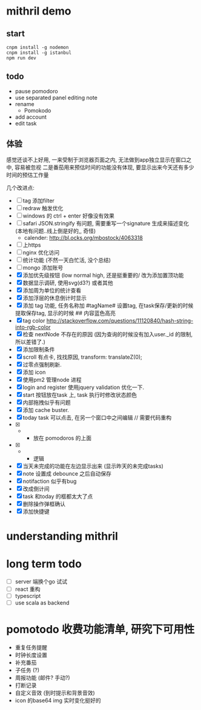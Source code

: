 # mithril demo

## start

```shell
cnpm install -g nodemon
cnpm install -g istanbul
npm run dev
```

## todo
- pause pomodoro
- use separated panel editing note
- rename
    - Pomokodo
- add account
- edit task

## 体验

感觉还谈不上好用, 一来受制于浏览器页面之内, 无法做到app独立显示在窗口之中, 容易被忽视
二是番茄用来预估时间的功能没有体现, 要显示出来今天还有多少时间的预估工作量

几个改进点:

- [ ] tag 添加filter
- [ ] redraw 触发优化
- [ ] windows 的 ctrl + enter 好像没有效果
- [ ] safari JSON.stringify 有问题, 需要重写一个signature 生成来描述变化 (本地有问题..线上倒是好的,, 奇怪)
    - calender: http://bl.ocks.org/mbostock/4063318
- [ ] 上https
- [ ] nginx 优化访问
- [ ] 统计功能 (不然一天白忙活, 没个总结)
- [ ] mongo 添加账号
- [x] 添加优先级按钮 (low normal high, 还是挺重要的/ 改为添加置顶功能
- [x] 数据显示调研, 使用svg(d3?) 或者其他
- [x] 添加周为单位的统计查看
- [x] 添加浮层的休息倒计时显示
- [x] 添加 tag 功能, 任务名称加 #tagName# 设置tag, 在task保存/更新的时候 提取保存tag, 显示的时候 ## 内容蓝色高亮
- [x] tag color http://stackoverflow.com/questions/11120840/hash-string-into-rgb-color
- [x] 检查 nextNode 不存在的原因 (因为查询的时候没有加入user._id 的限制, 所以差错了.)
- [x] 添加限制条件
- [x] scroll 有点卡, 找找原因,  transform: translateZ(0);
- [x] 过零点强制刷新.
- [x] 添加 icon
- [x] 使用pm2 管理node 进程
- [x] login and register 使用jquery validation 优化一下.
- [x] start 按钮放在task 上, task 执行时修改状态颜色
- [x] 内部拖拽似乎有问题
- [x] 添加 cache buster.
- [x] today task 可以点击, 在另一个窗口中之间编辑 // 需要代码重构
- [x] + - 放在 pomodoros 的上面
- [x] + - 逻辑 
- [x] 当天未完成的功能在左边显示出来 (显示昨天的未完成tasks)
- [x] note 设置成 debounce 之后自动保存
- [x] notifaction 似乎有bug
- [x] 改成倒计间
- [x] task 和today 的框都太大了点
- [x] 删除操作弹框确认
- [x] 添加快捷键

# understanding mithril

# long term todo 

- [ ] server 端换个go 试试
- [ ] react 重构
- [ ] typescript
- [ ] use scala as backend

# pomotodo 收费功能清单, 研究下可用性

- 重复任务提醒
- 时钟长度设置
- 补充番茄
- 子任务 (?)
- 周报功能 (邮件? 手动?)
- 打断记录
- 自定义音效 (到时提示和背景音效)
- icon 的base64 img 实时变化挺好的